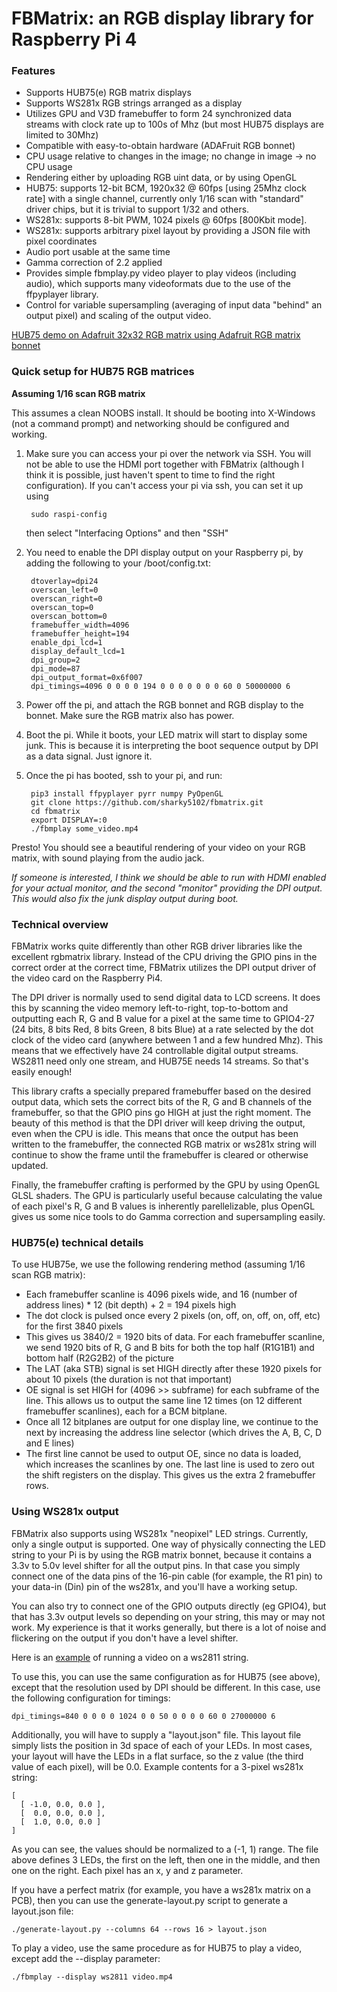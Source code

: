 # FBMatrix: an RGB display library for Raspberry Pi 4

### Features

- Supports HUB75(e) RGB matrix displays
- Supports WS281x RGB strings arranged as a display
- Utilizes GPU and V3D framebuffer to form 24 synchronized data streams with clock rate up to 100s of Mhz (but most HUB75 displays are limited to 30Mhz)
- Compatible with easy-to-obtain hardware (ADAFruit RGB bonnet)
- CPU usage relative to changes in the image; no change in image -> no CPU usage
- Rendering either by uploading RGB uint data, or by using OpenGL
- HUB75: supports 12-bit BCM, 1920x32 @ 60fps [using 25Mhz clock rate] with a single channel, currently only 1/16 scan with "standard" driver chips, but it is trivial to support 1/32 and others.
- WS281x: supports 8-bit PWM, 1024 pixels @ 60fps [800Kbit mode].
- WS281x: supports arbitrary pixel layout by providing a JSON file with pixel coordinates
- Audio port usable at the same time
- Gamma correction of 2.2 applied
- Provides simple fbmplay.py video player to play videos (including audio), which supports many videoformats due to the use of the ffpyplayer library. 
- Control for variable supersampling (averaging of input data "behind" an output pixel) and scaling of the output video.

[HUB75 demo on Adafruit 32x32 RGB matrix using Adafruit RGB matrix bonnet](https://www.youtube.com/watch?v=COhlBRFsR_o)

### Quick setup for HUB75 RGB matrices
**Assuming 1/16 scan RGB matrix**

This assumes a clean NOOBS install. It should be booting into X-Windows (not a command prompt)
and networking should be configured and working.

1. Make sure you can access your pi over the network via SSH. You will not be able to use the HDMI port together with FBMatrix (although I think it is possible, just haven't spent to time to find the right configuration). If you can't access your pi via ssh, you can set it up using

		sudo raspi-config
		
	then select "Interfacing Options" and then "SSH"

2. You need to enable the DPI display output on your Raspberry pi, by adding the following to your /boot/config.txt:

		dtoverlay=dpi24
		overscan_left=0
		overscan_right=0
		overscan_top=0
		overscan_bottom=0
		framebuffer_width=4096
		framebuffer_height=194
		enable_dpi_lcd=1
		display_default_lcd=1
		dpi_group=2
		dpi_mode=87
		dpi_output_format=0x6f007
		dpi_timings=4096 0 0 0 0 194 0 0 0 0 0 0 0 60 0 50000000 6

3. Power off the pi, and attach the RGB bonnet and RGB display to the bonnet. Make sure the RGB matrix also has power.

4. Boot the pi. While it boots, your LED matrix will start to display some junk. This is because it is interpreting the boot sequence output by DPI as a data signal. Just ignore it. 

5. Once the pi has booted, ssh to your pi, and run:

		pip3 install ffpyplayer pyrr numpy PyOpenGL
		git clone https://github.com/sharky5102/fbmatrix.git
		cd fbmatrix
		export DISPLAY=:0
		./fbmplay some_video.mp4

Presto! You should see a beautiful rendering of your video on your RGB matrix, with sound playing from the audio jack.

*If someone is interested, I think we should be able to run with HDMI enabled for your *actual* monitor, and the second "monitor" providing the DPI output. This would also fix the junk display output during boot.*

### Technical overview
FBMatrix works quite differently than other RGB driver libraries like the excellent rgbmatrix library. Instead of the CPU driving the GPIO pins in the correct order at the correct time, FBMatrix utilizes the DPI output driver of the video card on the Raspberry Pi4. 

The DPI driver is normally used to send digital data to LCD screens. It does this by scanning the video memory left-to-right, top-to-bottom and outputting each R, G and B value for a pixel at the same time to GPIO4-27 (24 bits, 8 bits Red, 8 bits Green, 8 bits Blue) at a rate selected by the dot clock of the video card (anywhere between 1 and a few hundred Mhz). This means that we effectively have 24 controllable digital output streams. WS2811 need only one stream, and HUB75E needs 14 streams. So that's easily enough!

This library crafts a specially prepared framebuffer based on the desired output data, which sets the correct bits of the R, G and B channels of the framebuffer, so that the GPIO pins go HIGH at just the right moment. The beauty of this method is that the DPI driver will keep driving the output, even when the CPU is idle. This means that once the output has been written to the framebuffer, the connected RGB matrix or ws281x string will continue to show the frame until the framebuffer is cleared or otherwise updated.

Finally, the framebuffer crafting is performed by the GPU by using OpenGL GLSL shaders. The GPU is particularly useful because calculating the value of each pixel's R, G and B values is inherently parellelizable, plus OpenGL gives us some nice tools to do Gamma correction and supersampling easily.

### HUB75(e) technical details
To use HUB75e, we use the following rendering method (assuming 1/16 scan RGB matrix):
- Each framebuffer scanline is 4096 pixels wide, and 16 (number of address lines) * 12 (bit depth) + 2 = 194 pixels high
- The dot clock is pulsed once every 2 pixels (on, off, on, off, on, off, etc) for the first 3840 pixels
- This gives us 3840/2 = 1920 bits of data. For each framebuffer scanline, we send 1920 bits of R, G and B bits for both the top half (R1G1B1) and bottom half (R2G2B2) of the picture
- The LAT (aka STB) signal is set HIGH directly after these 1920 pixels for about 10 pixels (the duration is not that important)
- OE signal is set HIGH for (4096 >> subframe) for each subframe of the line. This allows us to output the same line 12 times (on 12 different framebuffer scanlines), each for a BCM bitplane.
- Once all 12 bitplanes are output for one display line, we continue to the next by increasing the address line selector (which drives the A, B, C, D and E lines)
- The first line cannot be used to output OE, since no data is loaded, which increases the scanlines by one. The last line is used to zero out the shift registers on the display. This gives us the extra 2 framebuffer rows.

### Using WS281x output
FBMatrix also supports using WS281x "neopixel" LED strings. Currently, only
a single output is supported. One way of physically connecting the LED
string to your Pi is by using the RGB matrix bonnet, because it
contains a 3.3v to 5.0v level shifter for all the output pins. In that case
you simply connect one of the data pins of the 16-pin cable (for example,
the R1 pin) to your data-in (Din) pin of the ws281x, and you'll have a
working setup.

You can also try to connect one of the GPIO outputs directly (eg GPIO4), but
that has 3.3v output levels so depending on your string, this may or may not
work.  My experience is that it works generally, but there is a lot of noise
and flickering on the output if you don't have a level shifter.

Here is an [example](https://www.youtube.com/watch?v=WgSfZ5cgZH4) of running
a video on a ws2811 string.

To use this, you can use the same configuration as for HUB75 (see above),
except that the resolution used by DPI should be different.  In this case,
use the following configuration for timings:

    dpi_timings=840 0 0 0 0 1024 0 0 50 0 0 0 0 60 0 27000000 6

Additionally, you will have to supply a "layout.json" file. This layout file
simply lists the position in 3d space of each of your LEDs. In most cases,
your layout will have the LEDs in a flat surface, so the z value (the third
value of each pixel), will be 0.0. Example contents for a 3-pixel ws281x
string:

    [
      [ -1.0, 0.0, 0.0 ],
      [  0.0, 0.0, 0.0 ],
      [  1.0, 0.0, 0.0 ]
    ]

As you can see, the values should be normalized to a (-1, 1) range. The file
above defines 3 LEDs, the first on the left, then one in the middle, and then
one on the right. Each pixel has an x, y and z parameter.

If you have a perfect matrix (for example, you have a ws281x matrix on a
PCB), then you can use the generate-layout.py script to generate a
layout.json file:

    ./generate-layout.py --columns 64 --rows 16 > layout.json

To play a video, use the same procedure as for HUB75 to play a video, except
add the --display parameter:

    ./fbmplay --display ws2811 video.mp4
